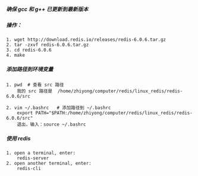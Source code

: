 ##### 确保 gcc 和 g++ 已更新到最新版本
##### 操作：
```
1. wget http://download.redis.io/releases/redis-6.0.6.tar.gz
2. tar -zxvf redis-6.0.6.tar.gz
3. cd redis-6.0.6
4. make

```
##### 添加路径到环境变量
```
1. pwd  # 查看 src 路径
    我的 src 路径是  /home/zhiyong/computer/redis/linux_redis/redis-6.0.6/src

2. vim ~/.bashrc   # 添加路径到 ~/.bashrc
    export PATH="$PATH:/home/zhiyong/computer/redis/linux_redis/redis-6.0.6/src"
    退出，输入：source ~/.bashrc

```

##### 使用 redis
```
1. open a terminal, enter:
    redis-server
2. open another terminal, enter:
    redis-cli
```



